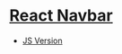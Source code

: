 # [React Navbar](https://xxxreact-navbarxxx.netlify.app/)
- [JS Version](https://github.com/vvhys0ser10us/js-vanilla-projects/tree/master/04-navbar)
